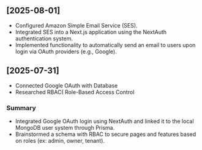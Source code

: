 ## [2025-08-01] 
- Configured Amazon Simple Email Service (SES).
- Integrated SES into a Next.js application using the NextAuth authentication system.
- Implemented functionality to automatically send an email to users upon login via OAuth providers (e.g., Google).


## [2025-07-31] 
- Connected Google OAuth with Database
- Researched RBAC( Role-Based Access Control

### Summary
- Integrated Google OAuth login using NextAuth and linked it to the local MongoDB user system through Prisma.
- Brainstormed a schema with RBAC to secure pages and features based on roles (ex: admin, owner, tenant).
